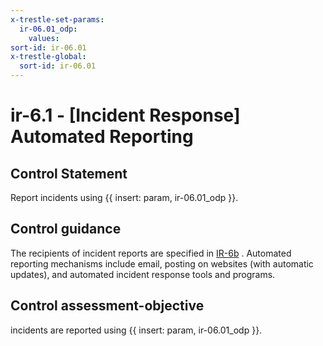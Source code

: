 ```yaml
---
x-trestle-set-params:
  ir-06.01_odp:
    values:
sort-id: ir-06.01
x-trestle-global:
  sort-id: ir-06.01
---
```


# ir-6.1 - \[Incident Response\] Automated Reporting

## Control Statement

Report incidents using {{ insert: param, ir-06.01_odp }}.

## Control guidance

The recipients of incident reports are specified in [IR-6b](#ir-6_smt.b) . Automated reporting mechanisms include email, posting on websites (with automatic updates), and automated incident response tools and programs.

## Control assessment-objective

incidents are reported using {{ insert: param, ir-06.01_odp }}.
